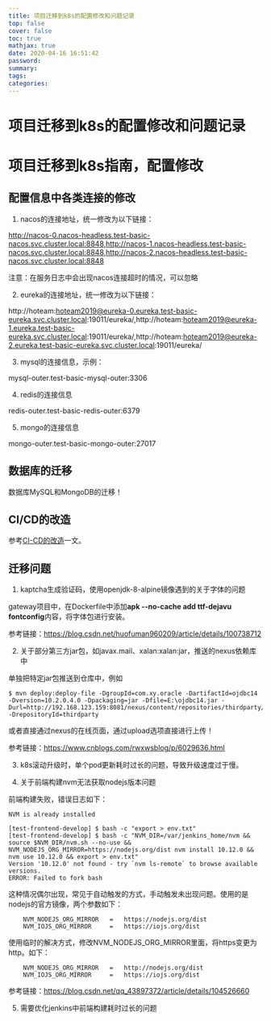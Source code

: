 ```yaml
---
title: 项目迁移到k8s的配置修改和问题记录
top: false
cover: false
toc: true
mathjax: true
date: 2020-04-16 16:51:42
password:
summary:
tags:
categories:
---
```


# 项目迁移到k8s的配置修改和问题记录

# 项目迁移到k8s指南，配置修改

## 配置信息中各类连接的修改

1. nacos的连接地址，统一修改为以下链接：

http://nacos-0.nacos-headless.test-basic-nacos.svc.cluster.local:8848,http://nacos-1.nacos-headless.test-basic-nacos.svc.cluster.local:8848,http://nacos-2.nacos-headless.test-basic-nacos.svc.cluster.local:8848

注意：在服务日志中会出现nacos连接超时的情况，可以忽略

2. eureka的连接地址，统一修改为以下链接：

http://hoteam:hoteam2019@eureka-0.eureka.test-basic-eureka.svc.cluster.local:19011/eureka/,http://hoteam:hoteam2019@eureka-1.eureka.test-basic-eureka.svc.cluster.local:19011/eureka/,http://hoteam:hoteam2019@eureka-2.eureka.test-basic-eureka.svc.cluster.local:19011/eureka/

3. mysql的连接信息，示例：

mysql-outer.test-basic-mysql-outer:3306

4. redis的连接信息

redis-outer.test-basic-redis-outer:6379


5. mongo的连接信息

mongo-outer.test-basic-mongo-outer:27017

## 数据库的迁移

数据库MySQL和MongoDB的迁移！

## CI/CD的改造

参考[CI-CD的改造](http://192.168.123.159:8181/icp-cloud/document/env-dev/blob/master/01.%E4%BD%BF%E7%94%A8%E8%AF%B4%E6%98%8E/k8s%E7%9B%B8%E5%85%B3%E6%96%87%E6%A1%A3/CI-CD%E7%9A%84%E6%94%B9%E9%80%A0.md)一文。

## 迁移问题

1. kaptcha生成验证码，使用openjdk-8-alpine镜像遇到的关于字体的问题

gateway项目中，在Dockerfile中添加**apk --no-cache add ttf-dejavu fontconfig**内容，将字体包进行安装。

参考链接：https://blog.csdn.net/huofuman960209/article/details/100738712

2. 关于部分第三方jar包，如javax.mail、xalan:xalan:jar，推送的nexus依赖库中

单独把特定jar包推送到仓库中，例如

```
$ mvn deploy:deploy-file -DgroupId=com.xy.oracle -DartifactId=ojdbc14 -Dversion=10.2.0.4.0 -Dpackaging=jar -Dfile=E:\ojdbc14.jar -Durl=http://192.168.123.159:8081/nexus/content/repositories/thirdparty/ -DrepositoryId=thirdparty

```

或者直接通过nexus的在线页面，通过upload选项直接进行上传！

参考链接：https://www.cnblogs.com/rwxwsblog/p/6029636.html

3. k8s滚动升级时，单个pod更新耗时过长的问题，导致升级速度过于慢。


4. 关于前端构建nvm无法获取nodejs版本问题

前端构建失败，错误日志如下：

```
NVM is already installed

[test-frontend-develop] $ bash -c "export > env.txt"
[test-frontend-develop] $ bash -c "NVM_DIR=/var/jenkins_home/nvm && source $NVM_DIR/nvm.sh --no-use && NVM_NODEJS_ORG_MIRROR=https://nodejs.org/dist nvm install 10.12.0 && nvm use 10.12.0 && export > env.txt"
Version '10.12.0' not found - try `nvm ls-remote` to browse available versions.
ERROR: Failed to fork bash 

```

这种情况偶尔出现，常见于自动触发的方式，手动触发未出现问题。使用的是nodejs的官方镜像，两个参数如下：

```
	NVM_NODEJS_ORG_MIRROR	=   https://nodejs.org/dist
    NVM_IOJS_ORG_MIRROR     =   https://iojs.org/dist

```

使用临时的解决方式，修改NVM_NODEJS_ORG_MIRROR里面，将https变更为http。如下：

```
	NVM_NODEJS_ORG_MIRROR	=   http://nodejs.org/dist
    NVM_IOJS_ORG_MIRROR     =   https://iojs.org/dist

```

参考链接：https://blog.csdn.net/qq_43897372/article/details/104526660

5. 需要优化jenkins中前端构建耗时过长的问题

